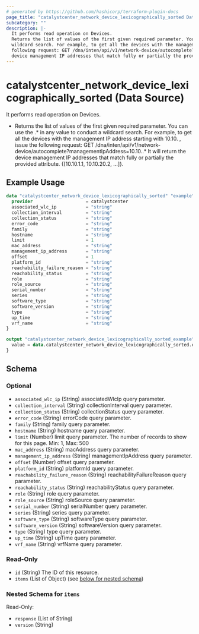 ```yaml
---
# generated by https://github.com/hashicorp/terraform-plugin-docs
page_title: "catalystcenter_network_device_lexicographically_sorted Data Source - terraform-provider-catalystcenter"
subcategory: ""
description: |-
  It performs read operation on Devices.
  Returns the list of values of the first given required parameter. You can use the .* in any value to conduct a
  wildcard search. For example, to get all the devices with the management IP address starting with 10.10. , issue the
  following request: GET /dna/inten/api/v1/network-device/autocomplete?managementIpAddress=10.10..* It will return the
  device management IP addresses that match fully or partially the provided attribute. {[10.10.1.1, 10.10.20.2, …]}.
---
```


# catalystcenter_network_device_lexicographically_sorted (Data Source)

It performs read operation on Devices.

- Returns the list of values of the first given required parameter. You can use the .* in any value to conduct a
wildcard search. For example, to get all the devices with the management IP address starting with 10.10. , issue the
following request: GET /dna/inten/api/v1/network-device/autocomplete?managementIpAddress=10.10..* It will return the
device management IP addresses that match fully or partially the provided attribute. {[10.10.1.1, 10.10.20.2, …]}.

## Example Usage

```terraform
data "catalystcenter_network_device_lexicographically_sorted" "example" {
  provider                    = catalystcenter
  associated_wlc_ip           = "string"
  collection_interval         = "string"
  collection_status           = "string"
  error_code                  = "string"
  family                      = "string"
  hostname                    = "string"
  limit                       = 1
  mac_address                 = "string"
  management_ip_address       = "string"
  offset                      = 1
  platform_id                 = "string"
  reachability_failure_reason = "string"
  reachability_status         = "string"
  role                        = "string"
  role_source                 = "string"
  serial_number               = "string"
  series                      = "string"
  software_type               = "string"
  software_version            = "string"
  type                        = "string"
  up_time                     = "string"
  vrf_name                    = "string"
}

output "catalystcenter_network_device_lexicographically_sorted_example" {
  value = data.catalystcenter_network_device_lexicographically_sorted.example.item
}
```

<!-- schema generated by tfplugindocs -->
## Schema

### Optional

- `associated_wlc_ip` (String) associatedWlcIp query parameter.
- `collection_interval` (String) collectionInterval query parameter.
- `collection_status` (String) collectionStatus query parameter.
- `error_code` (String) errorCode query parameter.
- `family` (String) family query parameter.
- `hostname` (String) hostname query parameter.
- `limit` (Number) limit query parameter. The number of records to show for this page. Min: 1, Max: 500
- `mac_address` (String) macAddress query parameter.
- `management_ip_address` (String) managementIpAddress query parameter.
- `offset` (Number) offset query parameter.
- `platform_id` (String) platformId query parameter.
- `reachability_failure_reason` (String) reachabilityFailureReason query parameter.
- `reachability_status` (String) reachabilityStatus query parameter.
- `role` (String) role query parameter.
- `role_source` (String) roleSource query parameter.
- `serial_number` (String) serialNumber query parameter.
- `series` (String) series query parameter.
- `software_type` (String) softwareType query parameter.
- `software_version` (String) softwareVersion query parameter.
- `type` (String) type query parameter.
- `up_time` (String) upTime query parameter.
- `vrf_name` (String) vrfName query parameter.

### Read-Only

- `id` (String) The ID of this resource.
- `items` (List of Object) (see [below for nested schema](#nestedatt--items))

<a id="nestedatt--items"></a>
### Nested Schema for `items`

Read-Only:

- `response` (List of String)
- `version` (String)
